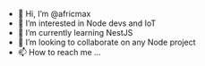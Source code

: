- 👋 Hi, I’m @africmax
- 👀 I’m interested in Node devs and IoT
- 🌱 I’m currently learning NestJS
- 💞️ I’m looking to collaborate on any Node project
- 📫 How to reach me ...

<!---
africmax/africmax is a ✨ special ✨ repository because its `README.md` (this file) appears on your GitHub profile.
You can click the Preview link to take a look at your changes.
--->
